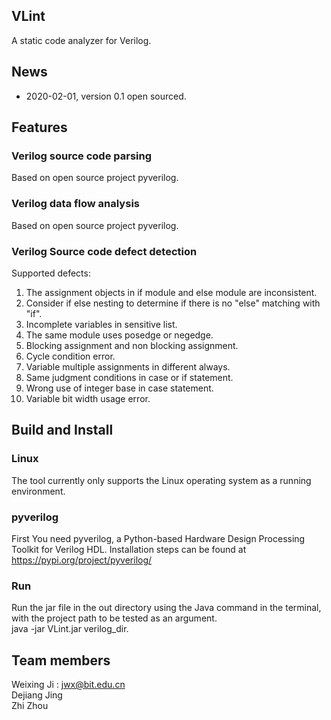 ## VLint
A static code analyzer for Verilog.

## News
* 2020-02-01, version 0.1 open sourced.

## Features
### Verilog source code parsing
Based on open source project pyverilog.
### Verilog data flow analysis
Based on open source project pyverilog.
### Verilog Source code defect detection
Supported defects:
1. The assignment objects in if module and else module are inconsistent.
2. Consider if else nesting to determine if there is no "else" matching with "if".
3. Incomplete variables in sensitive list.
4. The same module uses posedge or negedge.
5. Blocking assignment and non blocking assignment.
6. Cycle condition error.
7. Variable multiple assignments in different always.
8. Same judgment conditions in case or if statement.
9. Wrong use of integer base in case statement.
10. Variable bit width usage error.

## Build and Install
### Linux
The tool currently only supports the Linux operating system as a running environment.
### pyverilog
First You need pyverilog, a Python-based Hardware Design Processing Toolkit for Verilog HDL.
Installation steps can be found at https://pypi.org/project/pyverilog/
### Run
Run the jar file in the out directory using the Java command in the terminal, with the project path to be tested as an argument.  
    java -jar VLint.jar verilog_dir.

## Team members
Weixing Ji  : jwx@bit.edu.cn  
Dejiang Jing  
Zhi Zhou  
